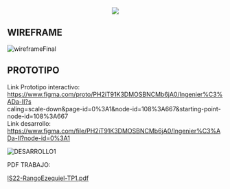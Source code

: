 
<h1 align="center">
 <img align="center" src="https://readme-typing-svg.herokuapp.com?color=dce319&size=48&width=1000&duration=3000&height=81&center=true&vCenter=true&lines=Prototipo+Figma+IngenieriaSoftware"/>
</h1>

 <h2>WIREFRAME</h2>

![wireframeFinal](https://user-images.githubusercontent.com/79542271/181160716-bc5370e9-8b6f-4980-b6aa-d82ce4b1a591.JPG)

 <h2>PROTOTIPO</h2>
 
 
Link Prototipo interactivo: <br>
https://www.figma.com/proto/PH2iT91K3DMOSBNCMb6jA0/Ingenier%C3%ADa-II?s
<br>
caling=scale-down&page-id=0%3A1&node-id=108%3A667&starting-point-node-id=108%3A667
<br>
Link desarrollo: 
<br>
https://www.figma.com/file/PH2iT91K3DMOSBNCMb6jA0/Ingenier%C3%ADa-II?node-id=0%3A1

![DESARROLLO1](https://user-images.githubusercontent.com/79542271/181160751-cb536212-d618-4b2d-8ee2-d980b434147b.JPG)


PDF TRABAJO:

[IS22-RangoEzequiel-TP1.pdf](https://github.com/ezequielrango/Prototipo-Figma-IngenieriaSoftware/files/9194998/IS22-RangoEzequiel-TP1.pdf)
